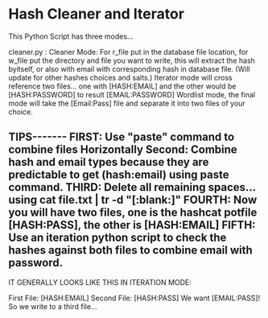 # Hash Cleaner and Iterator
This Python Script has three modes...

cleaner.py : Cleaner Mode: For r_file put in the database file location, for w_file put the directory and file you want to write, this will extract the hash byitself, or also with email with corresponding hash in database file.
(Will update for other hashes choices and salts.)
Iterator mode will cross reference two files... one with [HASH:EMAIL] and the other would be [HASH:PASSWORD] to result [EMAIL:PASSWORD] 
Wordlist mode, the final mode will take the [Email:Pass] file and separate it into two files of your choice.

TIPS-------
FIRST: Use "paste" command to combine files Horizontally
Second: Combine hash and email types because they are predictable to get (hash:email) using paste command.
THIRD: Delete all remaining spaces... using cat file.txt | tr -d "[:blank:]"
FOURTH: Now you will have two files, one is the hashcat potfile [HASH:PASS], the other is [HASH:EMAIL]
FIFTH: Use an iteration python script to check the hashes against both files to combine email with password.
---------
IT GENERALLY LOOKS LIKE THIS IN ITERATION MODE:

First File: [HASH:EMAIL]
Second File: [HASH:PASS]
We want [EMAIL:PASS]! So we write to a third file...
